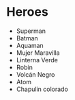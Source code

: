 # Heroes

* Superman
* Batman
* Aquaman
* Mujer Maravilla
* Linterna Verde
* Robin
* Volcán Negro
* Atom
* Chapulin colorado
